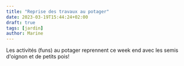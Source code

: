 ```yaml
---
title: "Reprise des travaux au potager"
date: 2023-03-19T15:44:24+02:00
draft: true
tags: [jardin]
author: Marine
---
```

Les activités (funs) au potager reprennent ce week end avec les semis d'oignon et de petits pois!